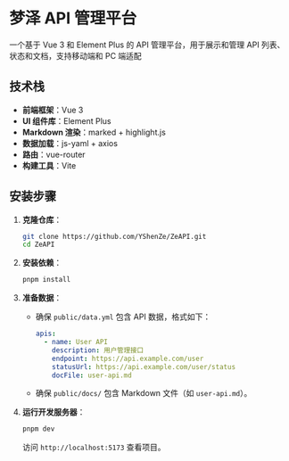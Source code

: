 # 梦泽 API 管理平台

一个基于 Vue 3 和 Element Plus 的 API 管理平台，用于展示和管理 API 列表、状态和文档，支持移动端和 PC 端适配

## 技术栈

- **前端框架**：Vue 3
- **UI 组件库**：Element Plus
- **Markdown 渲染**：marked + highlight.js
- **数据加载**：js-yaml + axios
- **路由**：vue-router
- **构建工具**：Vite

## 安装步骤

1. **克隆仓库**：
   ```bash
   git clone https://github.com/YShenZe/ZeAPI.git
   cd ZeAPI
   ```

2. **安装依赖**：
   ```bash
   pnpm install
   ```

3. **准备数据**：
   - 确保 `public/data.yml` 包含 API 数据，格式如下：
     ```yaml
     apis:
       - name: User API
         description: 用户管理接口
         endpoint: https://api.example.com/user
         statusUrl: https://api.example.com/user/status
         docFile: user-api.md
     ```
   - 确保 `public/docs/` 包含 Markdown 文件（如 `user-api.md`）。

4. **运行开发服务器**：
   ```bash
   pnpm dev
   ```
   访问 `http://localhost:5173` 查看项目。